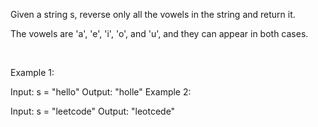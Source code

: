 Given a string s, reverse only all the vowels in the string and return it.

The vowels are 'a', 'e', 'i', 'o', and 'u', and they can appear in both cases.

 

Example 1:

Input: s = "hello"
Output: "holle"
Example 2:

Input: s = "leetcode"
Output: "leotcede"
